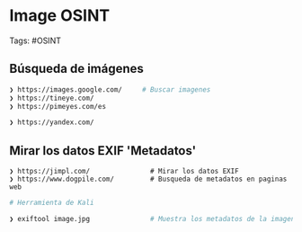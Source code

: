 # Image OSINT

Tags: #OSINT 

## Búsqueda de imágenes

```bash 
❯ https://images.google.com/     # Buscar imagenes 
❯ https://tineye.com/
❯ https://pimeyes.com/es

❯ https://yandex.com/
```

## Mirar los datos EXIF 'Metadatos'

```
❯ https://jimpl.com/               # Mirar los datos EXIF
❯ https://www.dogpile.com/         # Busqueda de metadatos en paginas web
```

```bash 
# Herramienta de Kali 

❯ exiftool image.jpg               # Muestra los metadatos de la imagen 
```
